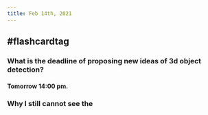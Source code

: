 ```yaml
---
title: Feb 14th, 2021
---
```


## #flashcardtag
### What is the deadline of proposing new ideas of 3d object detection?
#### Tomorrow 14:00 pm.
### Why I still cannot see the
